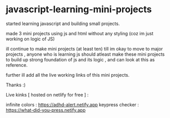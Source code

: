 # javascript-learning-mini-projects
started learning javascript and building small projects.

made 3 mini projects using js and html without any styling (coz im just working on logic of JS)

ill continue to make mini projects (at least ten) till im okay to move to major projects , 
anyone who is learning js should atleast make these mini projects to build up strong foundation of js and its logic , 
and can look at this as reference.

further ill add all the live working links of this mini projects.

Thanks :)

Live kinks [ hosted on netlify for free ] :

infinite colors : https://adhd-alert.netify.app
keypress checker : https://what-did-you-press.netify.app

